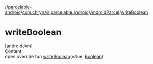 //[parcelable-android](../../../index.md)/[com.chrynan.parcelable.android](../index.md)/[AndroidParcel](index.md)/[writeBoolean](write-boolean.md)



# writeBoolean  
[androidJvm]  
Content  
open override fun [writeBoolean](write-boolean.md)(value: [Boolean](https://kotlinlang.org/api/latest/jvm/stdlib/kotlin/-boolean/index.html))  



